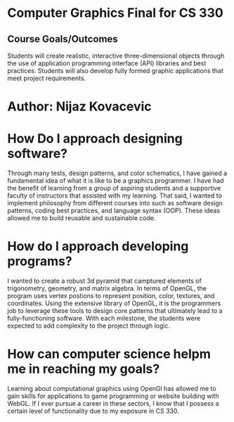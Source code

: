 # Computer Graphics Final for CS 330
## Course Goals/Outcomes
Students will create realistic, interactive three-dimensional objects through the use of application programming interface (API) libraries and best practices. Students will also develop fully formed graphic applications that meet project requirements. 

# Author: Nijaz Kovacevic

# How Do I approach designing software?
Through many tests, design patterns, and color schematics, I have gained a fundamental idea of what it is like to be a graphics programmer. I have had the benefit of learning from a group of aspiring students and a supportive faculty of instructors that assisted with my learning. That said, I wanted to implement philosophy from different courses into such as software design patterns, coding best practices, and language syntax (OOP). These ideas allowed me to build reusable and sustainable code.

# How do I approach developing programs?
I wanted to create a robust 3d pyramid that camptured elements of trigonometry, geometry, and matrix algebra. In terms of OpenGL, the program uses vertex postions to represent position, color, textures, and coordinates. Using the extensive library of OpenGL, it is the programmers job to leverage these tools to design core patterns that ultimately lead to a fully-functioning software. With each milestone, the students were expected to add complexity to the project through logic.

# How can computer science helpm me in reaching my goals?
Learning about computational graphics using OpenGl has allowed me to gain skills for applications to game programming or website building with WebGL. If I ever pursue a career in these sectors, I know that I possess a certain level of functionality due to my exposure in CS 330. 
